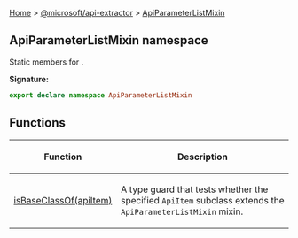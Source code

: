 [Home](./index) &gt; [@microsoft/api-extractor](./api-extractor.md) &gt; [ApiParameterListMixin](./api-extractor.apiparameterlistmixin.md)

## ApiParameterListMixin namespace

Static members for .

<b>Signature:</b>

```typescript
export declare namespace ApiParameterListMixin 
```

## Functions

|  <p>Function</p> | <p>Description</p> |
|  --- | --- |
|  <p>[isBaseClassOf(apiItem)](./api-extractor.apiparameterlistmixin.isbaseclassof.md)</p> | <p>A type guard that tests whether the specified `ApiItem` subclass extends the `ApiParameterListMixin` mixin.</p> |

